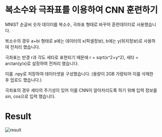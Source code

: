 # 복소수와 극좌표를 이용하여 CNN 훈련하기

MNIST 손글씨 숫자 데이터를 복소수, 극좌표 형태로 바꾸어 훈련데이터로 사용했습니다.

복소수의 경우 a+bi 형태로 a에는 데이터의 x(픽셀정보), b에는 y(위치정보)로 사용하여 전처리 했습니다.

극좌표는 반경 r과 각도 세타로 표현되기 때문에 r = sqrt(x^2+y^2), 세타 = arctan(y/x)로 설정하여 전처리 했습니다.

이를 .npy로 저장하여 데이터셋을 구성했습니다. (용량이 2GB 가량되어 이를 삭제한 후 업로드 했습니다.)

극좌표의 경우 세타의 주기성이 있어 이를 CNN이 알아차리도록 하기 위해 입력 정보를  sin, cos으로 입력 했습니다.

# Result

![result](https://github.com/dce9112/complex_polar_CNN/assets/172959778/2955ceec-bb6c-4aa6-a45f-b3c1c674f53b)
